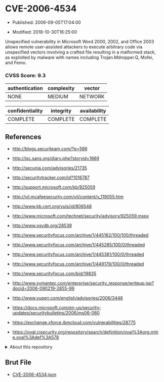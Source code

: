 # CVE-2006-4534

- Published: 2006-09-05T17:04:00

- Modified: 2018-10-30T16:25:00

Unspecified vulnerability in Microsoft Word 2000, 2002, and Office 2003 allows remote user-assisted attackers to execute arbitrary code via unspecified vectors involving a crafted file resulting in a malformed stack, as exploited by malware with names including Trojan.Mdropper.Q, Mofei, and Femo.

### CVSS Score: **9.3**

| authentication | complexity | vector |
| --- | --- | --- |
| NONE | MEDIUM | NETWORK |

| confidentiality | integrity | availability |
| --- | --- | --- |
| COMPLETE | COMPLETE | COMPLETE |

## References

* http://blogs.securiteam.com/?p=586

* http://isc.sans.org/diary.php?storyid=1669

* http://secunia.com/advisories/21735

* http://securitytracker.com/id?1016787

* http://support.microsoft.com/kb/925059

* http://vil.mcafeesecurity.com/vil/content/v_119055.htm

* http://www.kb.cert.org/vuls/id/806548

* http://www.microsoft.com/technet/security/advisory/925059.mspx

* http://www.osvdb.org/28539

* http://www.securityfocus.com/archive/1/445162/100/100/threaded

* http://www.securityfocus.com/archive/1/445285/100/0/threaded

* http://www.securityfocus.com/archive/1/445381/100/0/threaded

* http://www.securityfocus.com/archive/1/449179/100/0/threaded

* http://www.securityfocus.com/bid/19835

* http://www.symantec.com/enterprise/security_response/writeup.jsp?docid=2006-090219-2855-99

* http://www.vupen.com/english/advisories/2006/3448

* https://docs.microsoft.com/en-us/security-updates/securitybulletins/2006/ms06-060

* https://exchange.xforce.ibmcloud.com/vulnerabilities/28775

* https://oval.cisecurity.org/repository/search/definition/oval%3Aorg.mitre.oval%3Adef%3A578

<details>
<summary>About this repository</summary> 

  This repository is part of the project [Live Hack CVE](https://github.com/Live-Hack-CVE). Main website can be found [www.live-hack.org](https://www.live-hack.org) 
  
  Made by [Sn0wAlice](https://github.com/Sn0wAlice) for the people that care about security and need to have a feed of the latest CVEs. Hope you enjoy it, don't forget to star the repo and follow me on [Twitter](https://twitter.com/Sn0wAlice) and [Github](https://github.com/Sn0wAlice). And that is my [personnal website](https://www.alice-snow.me/)

  - [Home Page](https://github.com/Live-Hack-CVE)
  - [Framework](https://github.com/Live-Hack-CVE/cve-framework)
  - [CVE database](https://github.com/Live-Hack-CVE/full_database)
  - [Changelog](https://github.com/Live-Hack-CVE/Changelog)
</details>

## Brut File

* [CVE-2006-4534.json](https://raw.githubusercontent.com/Live-Hack-CVE/full_database/main/cves/2006/CVE-2006-4534.json)

